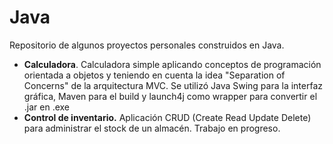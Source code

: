 # Java
Repositorio de algunos proyectos personales construidos en Java.
<ul>
  <li><b>Calculadora</b>. Calculadora simple aplicando conceptos de programación orientada a objetos y teniendo en cuenta la idea "Separation of Concerns" de la arquitectura MVC. Se utilizó Java Swing para la interfaz gráfica, Maven para el build y launch4j como wrapper para convertir el .jar en .exe</li>
  <li><b>Control de inventario.</b> Aplicación CRUD (Create Read Update Delete) para administrar el stock de un almacén. Trabajo en progreso.</li>
</ul>
